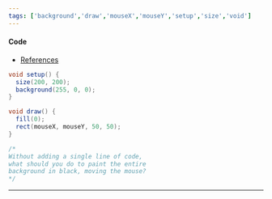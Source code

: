 ```yaml
---
tags: ['background','draw','mouseX','mouseY','setup','size','void']  
---
```


#### Code

- [References](https://processing.org/reference/)

``` java
void setup() {
  size(200, 200);
  background(255, 0, 0);
}

void draw() {
  fill(0);
  rect(mouseX, mouseY, 50, 50);
}

/*
Without adding a single line of code,
what should you do to paint the entire
background in black, moving the mouse?
*/

```

---
